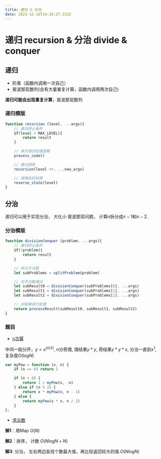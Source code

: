 ```yaml
---
title: 递归 & 分治
date: 2023-12-16T14:16:27.332Z
---
```

# 递归 recursion & 分治 divide & conquer

## 递归

- 阶乘（函数内调用一次自己）
- 斐波那契数列(会有大量重复计算，函数内调用两次自己)

**递归可能会出现重复计算**，斐波那契数列

### 递归模版

```js
function recursion (level, ...args){
    // 递归终止条件
    if(level > MAX_LEVEL){
        return result
    }

    // 单次递归处理逻辑
    process_code()

    // 递归调用
    recursion(level ++, ...new_args)

    // 调用后的处理
    reverse_state(level)
}
```

## 分治

递归可以用于实现分治， 大化小
斐波那契问题， 计算$n$拆分成$n-1$和$n-2$.

### 分治模版

```js
function divisionConquer (problem, ...args){
    // 递归终止条件
    if(!problem){
        return result
    }

    // 拆分子问题
    let subProblems = splitProblem(problem)

    // 对子问题递归
    let subResult0 = divisionConquer(subProblems[0], ...args)
    let subResult1 = divisionConquer(subProblems[1], ...args)
    let subResult2 = divisionConquer(subProblems[2], ...args)

    // 对结果进行处理
    return processResult(subResult0, subResult1, subResult2)
}
```

### 题目

- [n次幂](https://leetcode.cn/problems/powx-n/description/)

中间一般分开，$y = x^(n/2)$,  n分奇偶, 偶结果$y*y$, 奇结果$y*y*x$, 分治一直到$x^1$, 复杂度$O(logN)$

```js
var myPow = function (x, n) {
    if (n == 0) return 1

    if (n < 0) {
        return 1 / myPow(x, -n)
    } else if (n % 2) {
        return x * myPow(x, n - 1)
    } else {
        return myPow(x * x, n / 2)
    }
};
```

- [求众数](https://leetcode.cn/problems/majority-element/)

**解1**：用Map $O(N)$

**解2**：排序， 计数 $O(NlogN + N)$

**解3**: 分治， 左右两边各找个数最大值，再比较返回较大的值.$O(NlogN)$

